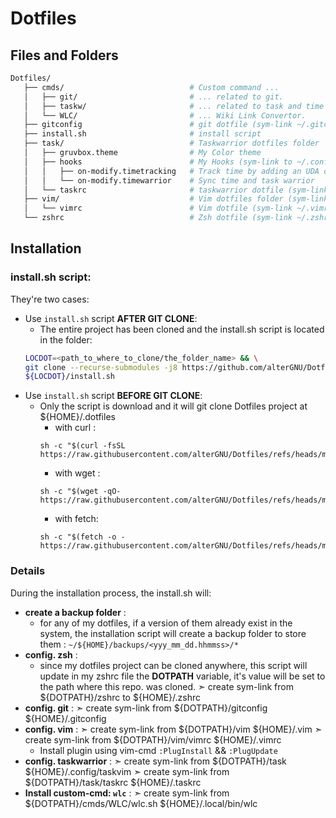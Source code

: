 # Dotfiles

## Files and Folders
```bash
Dotfiles/
   ├── cmds/                            # Custom command ...
   │   ├── git/                         # ... related to git.
   │   ├── taskw/                       # ... related to task and time warrior.
   │   └── WLC/                         # ... Wiki Link Convertor.
   ├── gitconfig                        # git dotfile (sym-link ~/.gitconfig)
   ├── install.sh                       # install script
   ├── task/                            # Taskwarrior dotfiles folder
   │   ├── gruvbox.theme                # My Color theme
   │   ├── hooks                        # My Hooks (sym-link to ~/.config/task/hooks)
   │   │   ├── on-modify.timetracking   # Track time by adding an UDA duree
   │   │   └── on-modify.timewarrior    # Sync time and task warrior
   │   └── taskrc                       # taskwarrior dotfile (sym-link to ~/.taskrc)
   ├── vim/                             # Vim dotfiles folder (sym-link ~/.vim/)
   │   └── vimrc                        # Vim dotfile (sym-link ~/.vimrc)
   └── zshrc                            # Zsh dotfile (sym-link ~/.zshrc)
```

## Installation
### install.sh script:
They're two cases:
- Use `install.sh` script **AFTER GIT CLONE**:
    - The entire project has been cloned and the install.sh script is located in the folder:
    ```bash
    LOCDOT=<path_to_where_to_clone/the_folder_name> && \
    git clone --recurse-submodules -j8 https://github.com/alterGNU/Dotfiles.git ${LOCDOT} && \
    ${LOCDOT}/install.sh
    ```
- Use `install.sh` script **BEFORE GIT CLONE**:
    - Only the script is download and it will git clone Dotfiles project at ${HOME}/.dotfiles
        - with curl : 
        ```
        sh -c "$(curl -fsSL https://raw.githubusercontent.com/alterGNU/Dotfiles/refs/heads/main/install.sh)
        ```
        - with wget : 
        ```
        sh -c "$(wget -qO- https://raw.githubusercontent.com/alterGNU/Dotfiles/refs/heads/main/install.sh)
        ```
        - with fetch: 
        ```
        sh -c "$(fetch -o - https://raw.githubusercontent.com/alterGNU/Dotfiles/refs/heads/main/install.sh)
        ```

### Details
During the installation process, the install.sh will:
- **create a backup folder** : 
    - for any of my dotfiles, if a version of them already exist in the system, the installation script will 
    create a backup folder to store them : `~/${HOME}/backups/<yyy_mm_dd.hhmmss>/*`
- **config. zsh** : 
    - since my dotfiles project can be cloned anywhere, this script will update in my zshrc file the
      **DOTPATH** variable, it's value will be set to the path where this repo. was cloned.
    ➣ create sym-link from ${DOTPATH}/zshrc to ${HOME}/.zshrc
- **config. git** : 
    ➣ create sym-link from ${DOTPATH}/gitconfig ${HOME}/.gitconfig
- **config. vim** : 
    ➣ create sym-link from ${DOTPATH}/vim ${HOME}/.vim
    ➣ create sym-link from ${DOTPATH}/vim/vimrc ${HOME}/.vimrc
    - Install plugin using vim-cmd `:PlugInstall` && `:PlugUpdate`
- **config. taskwarrior** : 
    ➣ create sym-link from ${DOTPATH}/task ${HOME}/.config/taskvim
    ➣ create sym-link from ${DOTPATH}/task/taskrc ${HOME}/.taskrc
- **Install custom-cmd: `wlc`** : 
    ➣ create sym-link from ${DOTPATH}/cmds/WLC/wlc.sh ${HOME}/.local/bin/wlc
